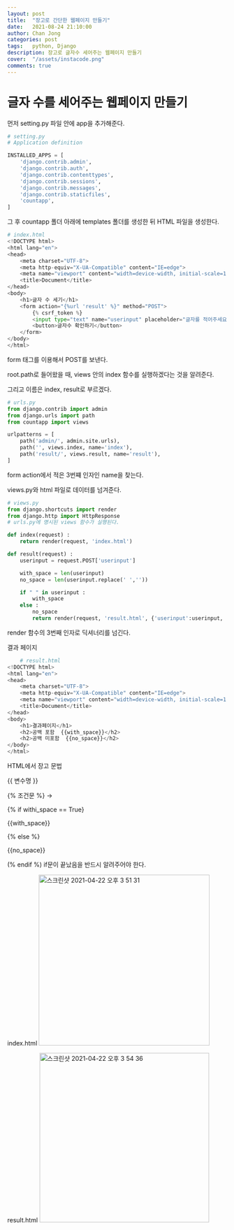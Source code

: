 ```yaml
---
layout: post
title:  "장고로 간단한 웹페이지 만들기"
date:   2021-08-24 21:10:00
author: Chan Jong
categories: post
tags:	python, Django
description: 장고로 글자수 세어주는 웹페이지 만들기
cover:  "/assets/instacode.png"
comments: true
---
```


# 글자 수를 세어주는 웹페이지 만들기

먼저 setting.py 파일 안에 app을 추가해준다.

```python
# setting.py
# Application definition

INSTALLED_APPS = [
    'django.contrib.admin',
    'django.contrib.auth',
    'django.contrib.contenttypes',
    'django.contrib.sessions',
    'django.contrib.messages',
    'django.contrib.staticfiles',
    'countapp',
]
```

그 후 countapp 폴더 아래에 templates 폴더를 생성한 뒤 HTML 파일을 생성한다.

```python
# index.html
<!DOCTYPE html>
<html lang="en">
<head>
    <meta charset="UTF-8">
    <meta http-equiv="X-UA-Compatible" content="IE=edge">
    <meta name="viewport" content="width=device-width, initial-scale=1.0">
    <title>Document</title>
</head>
<body>
    <h1>글자 수 세기</h1>
    <form action="{%url 'result' %}" method="POST">
        {% csrf_token %}
        <input type="text" name="userinput" placeholder="글자를 적어주세요">
        <button>글자수 확인하기</button>
    </form>
</body>
</html>
```

form 태그를 이용해서 POST를 보낸다.

root.path로 들어왔을 때, views 안의 index 함수를 실행하겠다는 것을 알려준다.

그리고 이름은 index, result로 부르겠다.

```python
# urls.py
from django.contrib import admin
from django.urls import path
from countapp import views

urlpatterns = [
    path('admin/', admin.site.urls),
    path('', views.index, name='index'),
    path('result/', views.result, name='result'),
]
```

form action에서 적은 3번쨰 인자인 name을 찾는다.

views.py와 html 파일로 데이터를 넘겨준다.

```python
# views.py
from django.shortcuts import render
from django.http import HttpResponse
# urls.py에 명시된 views 함수가 실행된다.

def index(request) :
    return render(request, 'index.html')

def result(request) :
    userinput = request.POST['userinput']    

    with_space = len(userinput)
    no_space = len(userinput.replace(' ',''))

    if " " in userinput :
        with_space
    else :
        no_space
		return render(request, 'result.html', {'userinput':userinput, 'with_space':with_space, 'no_space':no_space})
```

render 함수의 3번째 인자로 딕셔너리를 넘긴다.

결과 페이지

```python
	# result.html
<!DOCTYPE html>
<html lang="en">
<head>
    <meta charset="UTF-8">
    <meta http-equiv="X-UA-Compatible" content="IE=edge">
    <meta name="viewport" content="width=device-width, initial-scale=1.0">
    <title>Document</title>
</head>
<body>
    <h1>결과페이지</h1>
    <h2>공백 포함  {{with_space}}</h2>
    <h2>공백 미포함  {{no_space}}</h2>
</body>
</html>
```

HTML에서 장고 문법

{{ 변수명 }}

{% 조건문 %}  →

{% if withi_space == True}

{{with_space}}

{% else %}

{{no_space}}

(% endif %)      if문이 끝났음을 반드시 알려주어야 한다.

index.html
<img width="391" alt="스크린샷 2021-04-22 오후 3 51 31" src="https://user-images.githubusercontent.com/77820288/115669574-5d856a80-a383-11eb-9434-c01d0127118a.png">



result.html
<img width="388" alt="스크린샷 2021-04-22 오후 3 54 36" src="https://user-images.githubusercontent.com/77820288/115669623-6ece7700-a383-11eb-8e66-014f2375876f.png">

